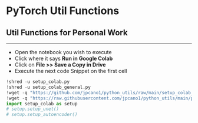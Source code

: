 # PyTorch Util Functions
## Util Functions for Personal Work
***
- Open the notebook you wish to execute
- Click where it says **Run in Google Colab**
- Click on **File >> Save a Copy in Drive**
- Execute the next code Snippet on the first cell

```python
!shred -u setup_colab.py
!shred -u setup_colab_general.py
!wget -q "https://github.com/jpcano1/python_utils/raw/main/setup_colab_general.py" -O setup_colab_general.py
!wget -q "https://raw.githubusercontent.com/jpcano1/python_utils/main/pytorch_utils/setup_colab.py" -O setup_colab.py
import setup_colab as setup
# setup.setup_unet()
# setup.setup_autoencoder()
```